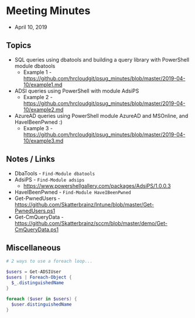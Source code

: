 # Meeting Minutes
* April 10, 2019

## Topics

  * SQL queries using dbatools and building a query library with PowerShell module dbatools
    * Example 1 - https://github.com/hrcloudgit/psug_minutes/blob/master/2019-04-10/example1.md
  * ADSI queries using PowerShell with module AdsiPS
    * Example 2 - https://github.com/hrcloudgit/psug_minutes/blob/master/2019-04-10/example2.md
  * AzureAD queries using PowerShell module AzureAD and MSOnline, and HaveIBeenPwned :)
    * Example 3 - https://github.com/hrcloudgit/psug_minutes/blob/master/2019-04-10/example3.md

## Notes / Links

  * DbaTools - ```Find-Module dbatools```
  * AdsiPS - ```Find-Module adsips```
    * https://www.powershellgallery.com/packages/AdsiPS/1.0.0.3
  * HaveIBeenPwned - ```Find-Module HaveIBeenPwned```
  * Get-PwnedUsers - https://github.com/Skatterbrainz/Intune/blob/master/Get-PwnedUsers.ps1
  * Get-CmQueryData - https://github.com/Skatterbrainz/sccm/blob/master/demo/Get-CmQueryData.ps1

## Miscellaneous

  ```powershell
  # 2 ways to use a foreach loop...
  
  $users = Get-ADSIUser
  $users | Foreach-Object {
    $_.distinguishedName
  }
  
  foreach ($user in $users) {
    $user.distinguishedName
  }
  ```
